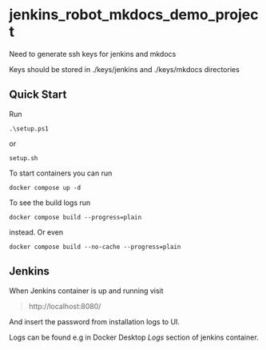# jenkins_robot_mkdocs_demo_project

Need to generate ssh keys for jenkins and mkdocs

Keys should be stored in ./keys/jenkins and ./keys/mkdocs directories

## Quick Start

Run

```
.\setup.ps1
```

or

```commandline
setup.sh
```

To start containers you can run

```commandline
docker compose up -d
```

To see the build logs run 

```commandline
docker compose build --progress=plain
```
instead. Or even

```commandline
docker compose build --no-cache --progress=plain  
```

## Jenkins

When Jenkins container is up and running visit

> http://localhost:8080/

And insert the password from installation logs to UI.

Logs can be found e.g in Docker Desktop *Logs* section of jenkins container.

